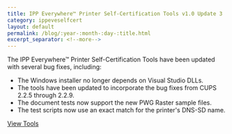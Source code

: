 ```yaml
---
title: IPP Everywhere™ Printer Self-Certification Tools v1.0 Update 3
category: ippeveselfcert
layout: default
permalink: /blog/:year-:month-:day-:title.html
excerpt_separator: <!--more-->
---
```


The IPP Everywhere™ Printer Self-Certification Tools have been updated with several bug fixes, including:

- The Windows installer no longer depends on Visual Studio DLLs.
- The tools have been updated to incorporate the bug fixes from CUPS 2.2.5 through 2.2.9.
- The document tests now support the new PWG Raster sample files.
- The test scripts now use an exact match for the printer's DNS-SD name.

[View Tools](/ipp/everywhere.html)
